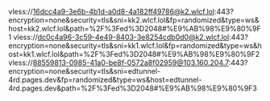 vless://16dcc4a9-3e6b-4b1d-a0d8-4a182ff49786@k2.wlcf.lol:443?encryption=none&security=tls&sni=kk2.wlcf.lol&fp=randomized&type=ws&host=kk2.wlcf.lol&path=%2F%3Fed%3D2048#%E9%AB%98%E9%80%9F1
vless://dc0c4a96-3c59-4e49-8403-3e8254cdb0d0@k2.wlcf.lol:443?encryption=none&security=tls&sni=kk1.wlcf.lol&fp=randomized&type=ws&host=kk1.wlcf.lol&path=%2F%3Fed%3D2048#%E9%AB%98%E9%80%9F2
vless://88559813-0985-41a0-be8f-0572a8f02959@103.160.204.7:443?encryption=none&security=tls&sni=edtunnel-4rd.pages.dev&fp=randomized&type=ws&host=edtunnel-4rd.pages.dev&path=%2F%3Fed%3D2048#%E9%AB%98%E9%80%9F3
